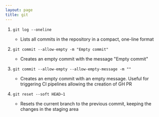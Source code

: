 ```yaml
---
layout: page
title: git
---
```


1. `git log --oneline`
    - Lists all commits in the repository in a compact, one-line format

2. `git commit --allow-empty -m "Empty commit"`
    - Creates an empty commit with the message "Empty commit"

3. `git commit --allow-empty --allow-empty-message -m ""`
    - Creates an empty commit with an empty message. Useful for triggering CI pipelines allowing the creation of GH PR

4. `git reset --soft HEAD~1`
    - Resets the current branch to the previous commit, keeping the changes in the staging area